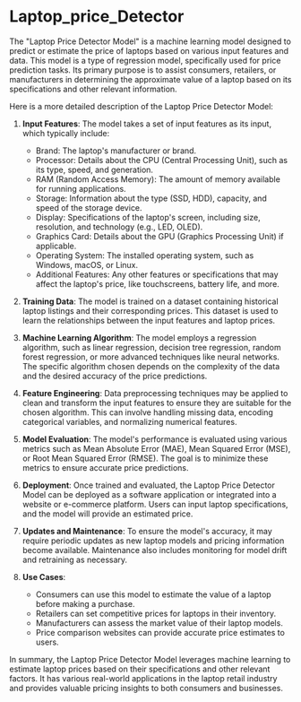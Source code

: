 # Laptop_price_Detector
The "Laptop Price Detector Model" is a machine learning model designed to predict or estimate the price of laptops based on various input features and data. This model is a type of regression model, specifically used for price prediction tasks. Its primary purpose is to assist consumers, retailers, or manufacturers in determining the approximate value of a laptop based on its specifications and other relevant information.

Here is a more detailed description of the Laptop Price Detector Model:

1. **Input Features**: The model takes a set of input features as its input, which typically include:

   - Brand: The laptop's manufacturer or brand.
   - Processor: Details about the CPU (Central Processing Unit), such as its type, speed, and generation.
   - RAM (Random Access Memory): The amount of memory available for running applications.
   - Storage: Information about the type (SSD, HDD), capacity, and speed of the storage device.
   - Display: Specifications of the laptop's screen, including size, resolution, and technology (e.g., LED, OLED).
   - Graphics Card: Details about the GPU (Graphics Processing Unit) if applicable.
   - Operating System: The installed operating system, such as Windows, macOS, or Linux.
   - Additional Features: Any other features or specifications that may affect the laptop's price, like touchscreens, battery life, and more.

2. **Training Data**: The model is trained on a dataset containing historical laptop listings and their corresponding prices. This dataset is used to learn the relationships between the input features and laptop prices.

3. **Machine Learning Algorithm**: The model employs a regression algorithm, such as linear regression, decision tree regression, random forest regression, or more advanced techniques like neural networks. The specific algorithm chosen depends on the complexity of the data and the desired accuracy of the price predictions.

4. **Feature Engineering**: Data preprocessing techniques may be applied to clean and transform the input features to ensure they are suitable for the chosen algorithm. This can involve handling missing data, encoding categorical variables, and normalizing numerical features.

5. **Model Evaluation**: The model's performance is evaluated using various metrics such as Mean Absolute Error (MAE), Mean Squared Error (MSE), or Root Mean Squared Error (RMSE). The goal is to minimize these metrics to ensure accurate price predictions.

6. **Deployment**: Once trained and evaluated, the Laptop Price Detector Model can be deployed as a software application or integrated into a website or e-commerce platform. Users can input laptop specifications, and the model will provide an estimated price.

7. **Updates and Maintenance**: To ensure the model's accuracy, it may require periodic updates as new laptop models and pricing information become available. Maintenance also includes monitoring for model drift and retraining as necessary.

8. **Use Cases**:
   - Consumers can use this model to estimate the value of a laptop before making a purchase.
   - Retailers can set competitive prices for laptops in their inventory.
   - Manufacturers can assess the market value of their laptop models.
   - Price comparison websites can provide accurate price estimates to users.

In summary, the Laptop Price Detector Model leverages machine learning to estimate laptop prices based on their specifications and other relevant factors. It has various real-world applications in the laptop retail industry and provides valuable pricing insights to both consumers and businesses.
